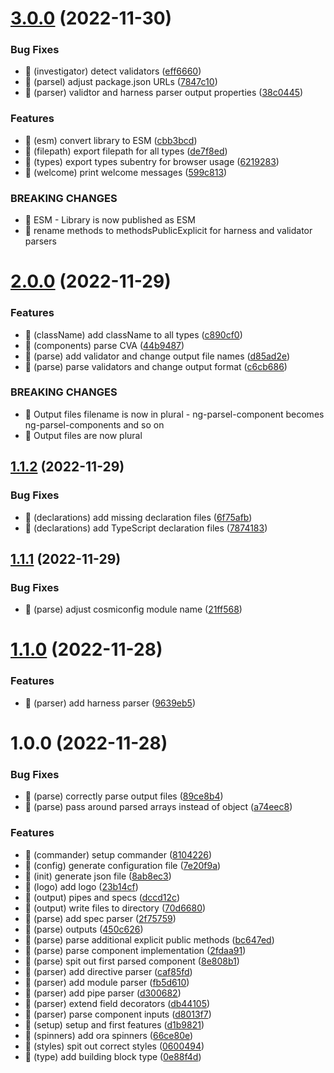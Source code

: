 # [3.0.0](https://github.com/angular-experts-io/ng-parsel/compare/v2.0.0...v3.0.0) (2022-11-30)


### Bug Fixes

* 🐛 (investigator) detect validators ([eff6660](https://github.com/angular-experts-io/ng-parsel/commit/eff66605f260011fc1f82dc168036b01f2276980))
* 🐛 (parsel) adjust package.json URLs ([7847c10](https://github.com/angular-experts-io/ng-parsel/commit/7847c10a5ac66b959abadcdb44519f51e87378a7))
* 🐛 (parser) validtor and harness parser output properties ([38c0445](https://github.com/angular-experts-io/ng-parsel/commit/38c04453f2cfadf9e7ca83c53e7347cec448b2ce))


### Features

* 🎸 (esm) convert library to ESM ([cbb3bcd](https://github.com/angular-experts-io/ng-parsel/commit/cbb3bcd0a671e4022b7f9b41e6abfcc6fb76398f))
* 🎸 (filepath) export filepath for all types ([de7f8ed](https://github.com/angular-experts-io/ng-parsel/commit/de7f8edcc86d2ff26bea110cc979774d37bcc0cd))
* 🎸 (types) export types subentry for browser usage ([6219283](https://github.com/angular-experts-io/ng-parsel/commit/62192838e0436a9d7c21ad80860bea63665ddc02))
* 🎸 (welcome) print welcome messages ([599c813](https://github.com/angular-experts-io/ng-parsel/commit/599c81378d1c0debf6fa40db7c17e72396e7802a))


### BREAKING CHANGES

* 🧨 ESM - Library is now published as ESM
* 🧨 rename methods to methodsPublicExplicit for harness and validator
parsers

# [2.0.0](https://github.com/angular-experts-io/ng-parsel/compare/v1.1.2...v2.0.0) (2022-11-29)


### Features

* 🎸 (className) add className to all types ([c890cf0](https://github.com/angular-experts-io/ng-parsel/commit/c890cf0654cfaad3eeaf068d71643a7d4a9dea31))
* 🎸 (components) parse CVA ([44b9487](https://github.com/angular-experts-io/ng-parsel/commit/44b94872dbc9ed26d5da77bdb69b478f151965bb))
* 🎸 (parse) add validator and change output file names ([d85ad2e](https://github.com/angular-experts-io/ng-parsel/commit/d85ad2eadbcb28c132a8a929a9eb11e81c7b9670))
* 🎸 (parse) parse validators and change output format ([c6cb686](https://github.com/angular-experts-io/ng-parsel/commit/c6cb6868f8b02a879969400671c3020578fef78d))


### BREAKING CHANGES

* 🧨 Output files filename is now in plural - ng-parsel-component becomes
ng-parsel-components and so on
* 🧨 Output files are now plural

## [1.1.2](https://github.com/angular-experts-io/ng-parsel/compare/v1.1.1...v1.1.2) (2022-11-29)


### Bug Fixes

* 🐛 (declarations) add missing declaration files ([6f75afb](https://github.com/angular-experts-io/ng-parsel/commit/6f75afb98f804876693110b088bdb43b1361119f))
* 🐛 (declarations) add TypeScript declaration files ([7874183](https://github.com/angular-experts-io/ng-parsel/commit/7874183499cfa27e072f8cc742f24bac341e2739))

## [1.1.1](https://github.com/angular-experts-io/ng-parsel/compare/v1.1.0...v1.1.1) (2022-11-29)


### Bug Fixes

* 🐛 (parse) adjust cosmiconfig module name ([21ff568](https://github.com/angular-experts-io/ng-parsel/commit/21ff568e8efb8d478e6d7fcd63c464dd10499afb))

# [1.1.0](https://github.com/angular-experts-io/ng-parsel/compare/v1.0.0...v1.1.0) (2022-11-28)


### Features

* 🎸 (parser) add harness parser ([9639eb5](https://github.com/angular-experts-io/ng-parsel/commit/9639eb5b7b3cccb0e0ee6ea2505266ff015d573f))

# 1.0.0 (2022-11-28)


### Bug Fixes

* 🐛 (parse) correctly parse output files ([89ce8b4](https://github.com/angular-experts-io/ng-parsel/commit/89ce8b4a56a30d29a440ac507c9577f3a13e2804))
* 🐛 (parse) pass around parsed arrays instead of object ([a74eec8](https://github.com/angular-experts-io/ng-parsel/commit/a74eec8156364bcb3a8c83714c7772ecf9eb3c76))


### Features

* 🎸 (commander) setup commander ([8104226](https://github.com/angular-experts-io/ng-parsel/commit/8104226bab8e4a02b31a443465d89c17562cab21))
* 🎸 (config) generate configuration file ([7e20f9a](https://github.com/angular-experts-io/ng-parsel/commit/7e20f9a7242d52996629da7537eef12b6a607234))
* 🎸 (init) generate json file ([8ab8ec3](https://github.com/angular-experts-io/ng-parsel/commit/8ab8ec352c9847b6394bfa8fe47323a0fa2c8076))
* 🎸 (logo) add logo ([23b14cf](https://github.com/angular-experts-io/ng-parsel/commit/23b14cfca0a308ec3875fb56f9bda0f492842302))
* 🎸 (output) pipes and specs ([dccd12c](https://github.com/angular-experts-io/ng-parsel/commit/dccd12c8c4ae8cccbbc970815f6d4747d81ac28d))
* 🎸 (output) write files to directory ([70d6680](https://github.com/angular-experts-io/ng-parsel/commit/70d6680f358d13ede34b2340d9856825bc8410c4))
* 🎸 (parse) add spec parser ([2f75759](https://github.com/angular-experts-io/ng-parsel/commit/2f75759ab676d0547a0ffde037c3ae9800b4fca1))
* 🎸 (parse) outputs ([450c626](https://github.com/angular-experts-io/ng-parsel/commit/450c6267fbdfe09d177d63e72c7fe96a2172648f))
* 🎸 (parse) parse additional explicit public methods ([bc647ed](https://github.com/angular-experts-io/ng-parsel/commit/bc647eddca70f06775be0fc62fe5976ea590cf9a))
* 🎸 (parse) parse component implementation ([2fdaa91](https://github.com/angular-experts-io/ng-parsel/commit/2fdaa91ee54aaa80f1aa207d55260d4580e2bf24))
* 🎸 (parse) spit out first parsed component ([8e808b1](https://github.com/angular-experts-io/ng-parsel/commit/8e808b1cb4d3104e45e93afad65737e3114cc1af))
* 🎸 (parser) add directive parser ([caf85fd](https://github.com/angular-experts-io/ng-parsel/commit/caf85fd50d05e3d6be587cca265c6f52ad8e5c79))
* 🎸 (parser) add module parser ([fb5d610](https://github.com/angular-experts-io/ng-parsel/commit/fb5d610e05366f31dad1882392a2235843c793af))
* 🎸 (parser) add pipe parser ([d300682](https://github.com/angular-experts-io/ng-parsel/commit/d3006825dc67bae9504ba72e979f13a404d8d186))
* 🎸 (parser) extend field decorators ([db44105](https://github.com/angular-experts-io/ng-parsel/commit/db44105334ed14ebe9c9f8f714f20b332ce47a6e))
* 🎸 (parser) parse component inputs ([d8013f7](https://github.com/angular-experts-io/ng-parsel/commit/d8013f707e6f652256f2af8393fb4ffb551af281))
* 🎸 (setup) setup and first features ([d1b9821](https://github.com/angular-experts-io/ng-parsel/commit/d1b98212fd11a6488618a52ced3bf879150adb9e))
* 🎸 (spinners) add ora spinners ([66ce80e](https://github.com/angular-experts-io/ng-parsel/commit/66ce80eb3760fc90280443f6699d5e5bfc11f9ab))
* 🎸 (styles) spit out correct styles ([0600494](https://github.com/angular-experts-io/ng-parsel/commit/06004949a8d075c42d94309b4be4c3607aeecb17))
* 🎸 (type) add building block type ([0e88f4d](https://github.com/angular-experts-io/ng-parsel/commit/0e88f4d7408a40c65bc68ecabe26d404533813a0))
